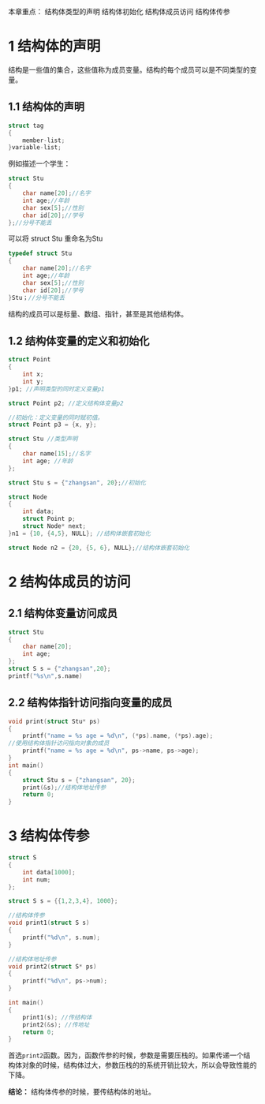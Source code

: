 本章重点：
结构体类型的声明
结构体初始化
结构体成员访问
结构体传参

# 1 结构体的声明
结构是一些值的集合，这些值称为成员变量。结构的每个成员可以是不同类型的变量。

## 1.1 结构体的声明
```c
struct tag
{
	member-list;
}variable-list;
```

例如描述一个学生：
```c
struct Stu
{
	char name[20];//名字
	int age;//年龄
	char sex[5];//性别
	char id[20];//学号
};//分号不能丢
```

可以将 struct Stu 重命名为Stu
```c
typedef struct Stu
{
	char name[20];//名字
	int age;//年龄
	char sex[5];//性别
	char id[20];//学号
}Stu；//分号不能丢
```

结构的成员可以是标量、数组、指针，甚至是其他结构体。

## 1.2 结构体变量的定义和初始化
```c
struct Point
{
	int x;
	int y;
}p1; //声明类型的同时定义变量p1

struct Point p2; //定义结构体变量p2

//初始化：定义变量的同时赋初值。
struct Point p3 = {x, y};

struct Stu //类型声明
{
	char name[15];//名字
	int age; //年龄
};

struct Stu s = {"zhangsan", 20};//初始化

struct Node
{
	int data;
	struct Point p;
	struct Node* next;
}n1 = {10, {4,5}, NULL}; //结构体嵌套初始化

struct Node n2 = {20, {5, 6}, NULL};//结构体嵌套初始化
```

#  2 结构体成员的访问
## 2.1 结构体变量访问成员
```c
struct Stu
{
	char name[20];
	int age;
};
struct S s = {"zhangsan",20};
printf("%s\n",s.name)
```

## 2.2 结构体指针访问指向变量的成员
```c
void print(struct Stu* ps)
{
	printf("name = %s age = %d\n", (*ps).name, (*ps).age);
//使用结构体指针访问指向对象的成员
	printf("name = %s age = %d\n", ps->name, ps->age);
}
int main()
{
	struct Stu s = {"zhangsan", 20};
	print(&s);//结构体地址传参
	return 0;
}
```

# 3 结构体传参
```c
struct S
{
	int data[1000];
	int num;
};

struct S s = {{1,2,3,4}, 1000};

//结构体传参
void print1(struct S s)
{
	printf("%d\n", s.num);
}

//结构体地址传参
void print2(struct S* ps)
{
	printf("%d\n", ps->num);
}

int main()
{
	print1(s); //传结构体
	print2(&s); //传地址
	return 0;
}
```

首选`print2`函数。因为，函数传参的时候，参数是需要压栈的。如果传递一个结构体对象的时候，结构体过大，参数压栈的的系统开销比较大，所以会导致性能的下降。

**结论：**
结构体传参的时候，要传结构体的地址。